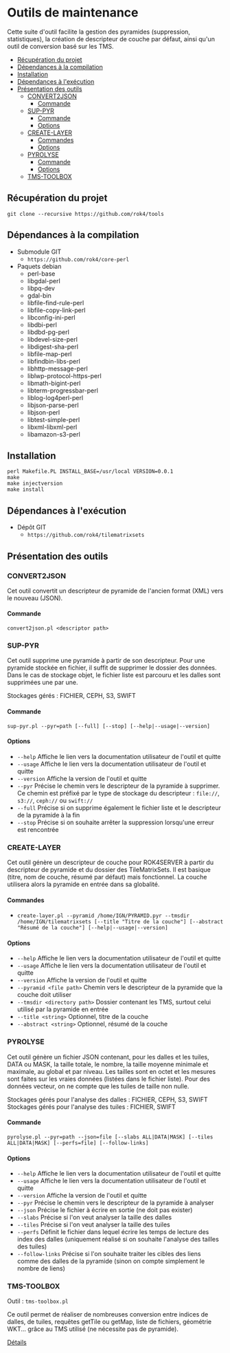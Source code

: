 # Outils de maintenance

Cette suite d'outil facilite la gestion des pyramides (suppression, statistiques), la création de descripteur de couche par défaut, ainsi qu'un outil de conversion basé sur les TMS.

- [Récupération du projet](#récupération-du-projet)
- [Dépendances à la compilation](#dépendances-à-la-compilation)
- [Installation](#installation)
- [Dépendances à l'exécution](#dépendances-à-lexécution)
- [Présentation des outils](#présentation-des-outils)
  - [CONVERT2JSON](#convert2json)
    - [Commande](#commande)
  - [SUP-PYR](#sup-pyr)
    - [Commande](#commande-1)
    - [Options](#options)
  - [CREATE-LAYER](#create-layer)
    - [Commandes](#commandes)
    - [Options](#options-1)
  - [PYROLYSE](#pyrolyse)
    - [Commande](#commande-2)
    - [Options](#options-2)
  - [TMS-TOOLBOX](#tms-toolbox)

## Récupération du projet

`git clone --recursive https://github.com/rok4/tools`

## Dépendances à la compilation

* Submodule GIT
    * `https://github.com/rok4/core-perl`
* Paquets debian
    * perl-base
    * libgdal-perl
    * libpq-dev
    * gdal-bin
    * libfile-find-rule-perl
    * libfile-copy-link-perl
    * libconfig-ini-perl
    * libdbi-perl
    * libdbd-pg-perl
    * libdevel-size-perl
    * libdigest-sha-perl
    * libfile-map-perl
    * libfindbin-libs-perl
    * libhttp-message-perl
    * liblwp-protocol-https-perl
    * libmath-bigint-perl
    * libterm-progressbar-perl
    * liblog-log4perl-perl
    * libjson-parse-perl
    * libjson-perl
    * libtest-simple-perl
    * libxml-libxml-perl
    * libamazon-s3-perl

## Installation

```shell
perl Makefile.PL INSTALL_BASE=/usr/local VERSION=0.0.1
make
make injectversion
make install
```

## Dépendances à l'exécution

* Dépôt GIT
    * `https://github.com/rok4/tilematrixsets`

## Présentation des outils

### CONVERT2JSON

Cet outil convertit un descripteur de pyramide de l'ancien format (XML) vers le nouveau (JSON).

#### Commande

`convert2json.pl <descriptor path>`

### SUP-PYR

Cet outil supprime une pyramide à partir de son descripteur. Pour une pyramide stockée en fichier, il suffit de supprimer le dossier des données. Dans le cas de stockage objet, le fichier liste est parcouru et les dalles sont supprimées une par une.

Stockages gérés : FICHIER, CEPH, S3, SWIFT

#### Commande

`sup-pyr.pl --pyr=path [--full] [--stop] [--help|--usage|--version]`

#### Options

* `--help` Affiche le lien vers la documentation utilisateur de l'outil et quitte
* `--usage` Affiche le lien vers la documentation utilisateur de l'outil et quitte
* `--version` Affiche la version de l'outil et quitte
* `--pyr` Précise le chemin vers le descripteur de la pyramide à supprimer. Ce chemin est préfixé par le type de stockage du descripteur : `file://`, `s3://`, `ceph://` ou `swift://`
* `--full` Précise si on supprime également le fichier liste et le descripteur de la pyramide à la fin
* `--stop` Précise si on souhaite arrêter la suppression lorsqu'une erreur est rencontrée

### CREATE-LAYER

Cet outil génère un descripteur de couche pour ROK4SERVER à partir du descripteur de pyramide et du dossier des TileMatrixSets. Il est basique (titre, nom de couche, résumé par défaut) mais fonctionnel. La couche utilisera alors la pyramide en entrée dans sa globalité.

#### Commandes

* `create-layer.pl --pyramid /home/IGN/PYRAMID.pyr --tmsdir /home/IGN/tilematrixsets [--title "Titre de la couche"] [--abstract "Résumé de la couche"] [--help|--usage|--version]`

#### Options

* `--help` Affiche le lien vers la documentation utilisateur de l'outil et quitte
* `--usage` Affiche le lien vers la documentation utilisateur de l'outil et quitte
* `--version` Affiche la version de l'outil et quitte
* `--pyramid <file path>` Chemin vers le descripteur de la pyramide que la couche doit utiliser
* `--tmsdir <directory path>` Dossier contenant les TMS, surtout celui utilisé par la pyramide en entrée
* `--title <string>` Optionnel, titre de la couche
* `--abstract <string>` Optionnel, résumé de la couche

### PYROLYSE

Cet outil génère un fichier JSON contenant, pour les dalles et les tuiles, DATA ou MASK, la taille totale, le nombre, la taille moyenne minimale et maximale, au global et par niveau. Les tailles sont en octet et les mesures sont faites sur les vraies données (listées dans le fichier liste). Pour des données vecteur, on ne compte que les tuiles de taille non nulle.

Stockages gérés pour l'analyse des dalles : FICHIER, CEPH, S3, SWIFT
Stockages gérés pour l'analyse des tuiles : FICHIER, SWIFT

#### Commande

`pyrolyse.pl --pyr=path --json=file [--slabs ALL|DATA|MASK] [--tiles ALL|DATA|MASK] [--perfs=file] [--follow-links]`

#### Options

* `--help` Affiche le lien vers la documentation utilisateur de l'outil et quitte
* `--usage` Affiche le lien vers la documentation utilisateur de l'outil et quitte
* `--version` Affiche la version de l'outil et quitte
* `--pyr` Précise le chemin vers le descripteur de la pyramide à analyser
* `--json` Précise le fichier à écrire en sortie (ne doit pas exister)
* `--slabs` Précise si l'on veut analyser la taille des dalles
* `--tiles` Précise si l'on veut analyser la taille des tuiles
* `--perfs` Définit le fichier dans lequel écrire les temps de lecture des index des dalles (uniquement réalisé si on souhaite l'analyse des tailles des tuiles)
* `--follow-links` Précise si l'on souhaite traiter les cibles des liens comme des dalles de la pyramide (sinon on compte simplement le nombre de liens)

### TMS-TOOLBOX

Outil : `tms-toolbox.pl`

Ce outil permet de réaliser de nombreuses conversion entre indices de dalles, de tuiles, requêtes getTile ou getMap, liste de fichiers, géométrie WKT... grâce au TMS utilisé (ne nécessite pas de pyramide).

[Détails](./main/tms-toolbox.md)